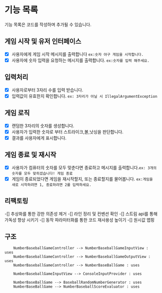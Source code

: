 # 기능 목록

기능 목록은 코드를 작성하며 추가될 수 있습니다.

## 게임 시작 및 유저 인터페이스

-[x] 사용자에게 게임 시작 메시지를 출력합니다 `ex:숫자 야구 게임을 시작합니다.`
-[x] 사용자에 숫자 입력을 요청하는 메시지를 출력합니다. `ex:숫자를 입력 해주세요.`

## 입력처리

-[x] 사용자로부터 3자리 수를 입력 받습니다.
-[x] 입력값이 유효한지 확인합니다. `ex: 3자리가 아닐 시 IllegalArgumentException`

## 게임 로직

-[x] 랜덤한 3자리의 숫자를 생성합니다.
-[x] 사용자가 입력한 숫자로 부터 스트라이크,볼,낫싱을 판단합니다.
-[x] 결과를 사용자에게 표시합니다.

## 게임 종료 및 재시작

-[x] 사용자가 컴퓨터의 숫자를 모두 맞춘다면 종료하고 메시지를 출력합니다.`ex: 3개의 숫자를 모두 맞히셨습니다! 게임 종료`
-[x] 게임이 종료되었다면 게임을 재시작할지, 또는 종료할지를 물어봅니다. `ex:게임을 새로 시작하려면 1, 종료하려면 2를 입력하세요. `

## 리팩토링

-[] 추상화를 통한 강한 의존성 제거
-[] 라인 정리 및 컨벤션 확인
-[] 스트림 api를 통해 가독성 향상 시키기
-[] 동작 파라미터화를 통한 코드 재사용성 높이기
-[] 원시값 맵핑

## 구조
```mermaid
    NumberBaseballGameController --> NumberBaseballGameInputView : uses
    NumberBaseballGameController --> NumberBaseballGameOutputView : uses
    NumberBaseballGameController --> NumberBaseBallGame : uses

    NumberBaseballGameInputView --> ConsoleInputProvider : uses

    NumberBaseBallGame --> BaseballRandomNumberGenerator : uses
    NumberBaseBallGame --> NumberBaseballScoreEvaluator : uses
```
